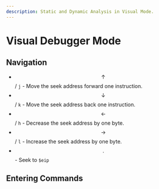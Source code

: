 ```yaml
---
description: Static and Dynamic Analysis in Visual Mode.
---
```


# Visual Debugger Mode

## Navigation

* $$\uparrow$$ / `j` - Move the seek address forward one instruction.
* $$\downarrow$$ / `k` - Move the seek address back one instruction.
* $$\leftarrow$$ / `h` - Decrease the seek address by one byte.
* $$\rightarrow$$ / `l` - Increase the seek address by one byte.
* $$.$$ - Seek to `$eip`

## Entering Commands
